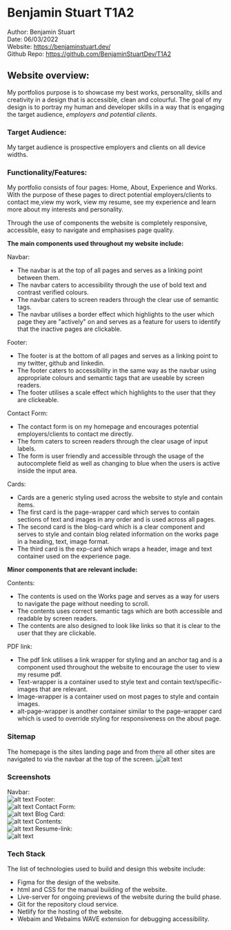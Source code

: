 # Benjamin Stuart T1A2
Author: Benjamin Stuart  
Date: 06/03/2022  
Website: https://benjaminstuart.dev/   
Github Repo: https://github.com/BenjaminStuartDev/T1A2
## Website overview: 

My portfolios purpose is to showcase my best works, personality, skills and creativity in a design that is accessible, clean and colourful. The goal of my design is to portray my human and developer skills in a way that is engaging the target audience, *employers and potential clients*.
### Target Audience:
My target audience is prospective employers and clients on all device widths.

###  Functionality/Features: 

My portfolio  consists of four pages: Home, About, Experience and Works. With the purpose of these pages to direct potential employers/clients to contact me,view my work, view my resume, see my experience and learn more about my interests and personality. 

Through the use of components the website is completely responsive, accessible, easy to navigate and emphasises page quality.

**The main components used throughout my website include:**

Navbar:
 - The navbar is at the top of all pages and serves as a linking point between them.
 - The navbar caters to accessibility through the use of bold text and contrast verified colours.
 - The navbar caters to screen readers through the clear use of semantic tags.
 - The navbar utilises a border effect which highlights to the user which page they are "actively" on and serves as a feature for users to identify that the inactive pages are clickable.

Footer: 
- The footer is at the bottom of all pages and serves as a linking point to my twitter, github and linkedin. 
- The footer caters to accessibility in the same way as the navbar using appropriate colours and semantic tags that are useable by screen readers. 
- The footer utilises a scale effect which highlights to the user that they are clickeable.

Contact Form: 
- The contact form is on my homepage and encourages potential employers/clients to contact me directly.
- The form caters to screen readers through the clear usage of input labels.
- The form is user friendly and accessible through the usage of the autocomplete field as well as changing to blue when the users is active inside the input area. 

Cards:
- Cards are a generic styling used across the website to style and contain items. 
- The first card is the page-wrapper card which serves to contain sections of text and images in any order and is used across all pages. 
- The second card is the blog-card which is a clear component and serves to style and contain blog related information on the works page in a heading, text, image format. 
- The third card is the exp-card which wraps a header, image and text container used on the experience page.

**Minor components that are relevant include:**

Contents: 
- The contents is used on the Works page and serves as a way for users to navigate the page without needing to scroll.
- The contents uses correct semantic tags which are both accessible and readable by screen readers. 
- The contents are also designed to look like links so that it is clear to the user that they are clickable. 

PDF link: 
- The pdf link utilises a link wrapper for styling and an anchor tag and is a component used throughout the website to encourage the user to view my resume pdf.
- Text-wrapper is a container used to style text and contain text/specific-images that are relevant.
- Image-wrapper is a container used on most pages to style and contain images.
- alt-page-wrapper is another container similar to the page-wrapper card which is used to override styling for responsiveness on the about page.
###  Sitemap
The homepage is the sites landing page and from there all other sites are navigated to via the navbar at the top of the screen.
![alt text](/docs/wireframe.png)

### Screenshots
Navbar:  
![alt text](/docs/navbar.png)
Footer:  
![alt text](/docs/footer.png)
Contact Form:  
![alt text](/docs/form.png)
Blog Card:  
![alt text](/docs/blog_card.png)
Contents:  
![alt text](/docs/contents.png)
Resume-link:  
![alt text](/docs/resume_link.png)


### Tech Stack
The list of technologies used to build and design this website include:  
- Figma for the design of the website.
- html and CSS for the manual building of the website.
- Live-server for ongoing previews of the website during the build phase. 
- Git for the repository cloud service.
- Netlify for the hosting of the website.
- Webaim and Webaims WAVE extension for debugging accessibility.
